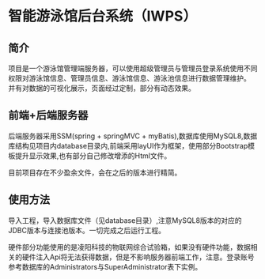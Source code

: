 # 智能游泳馆后台系统（IWPS）

## 简介

项目是一个游泳馆管理端服务器，可以使用超级管理员与管理员登录系统使用不同权限对游泳馆信息、管理员信息、游泳馆信息、游泳池信息进行数据管理维护。
并有对数据的可视化展示，页面经过定制，部分有动态效果。

## 前端+后端服务器

后端服务器采用SSM(spring + springMVC + myBatis),数据库使用MySQL8,数据库结构见项目内database目录内,前端采用layUI作为框架，使用部分Bootstrap模板提升显示效果,也有部分自己修改增添的Html文件。

目前项目存在不少盈余文件，会在之后的版本进行精简。

## 使用方法

导入工程，导入数据库文件（见database目录）,注意MySQL8版本的对应的JDBC版本与连接池版本。一切完成之后运行工程。

硬件部分功能使用的是凌阳科技的物联网综合试验箱，如果没有硬件功能，数据相关的硬件注入Api将无法获得数据，但是不影响服务器前端工作，注意。登录账号参考数据库的Administrators与SuperAdministrator表下实例。